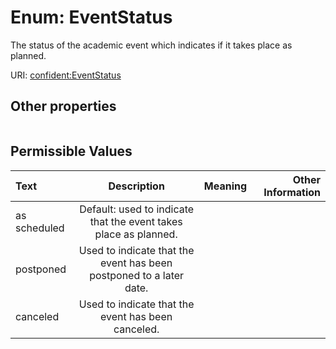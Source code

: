 
# Enum: EventStatus


The status of the academic event which indicates if it takes place as planned.

URI: [confident:EventStatus](https://raw.githubusercontent.com/TIBHannover/ConfIDent_schema/main/src/linkml/confident_schema.yaml#EventStatus)


## Other properties

|  |  |  |
| --- | --- | --- |

## Permissible Values

| Text | Description | Meaning | Other Information |
| :--- | :---: | :---: | ---: |
| as scheduled | Default: used to indicate that the event takes place as planned. |  |  |
| postponed | Used to indicate that the event has been postponed to a later date. |  |  |
| canceled | Used to indicate that the event has been canceled. |  |  |

